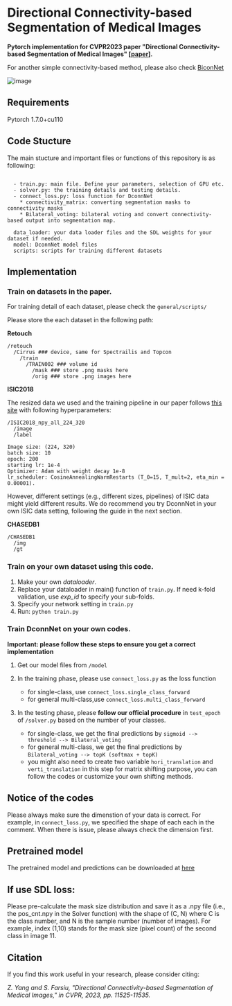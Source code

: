 # Directional Connectivity-based Segmentation of Medical Images
**Pytorch implementation for CVPR2023 paper "Directional Connectivity-based Segmentation of Medical Images" [[paper](https://arxiv.org/pdf/2304.00145.pdf)].**

For another simple connectivity-based method, please also check [BiconNet](https://github.com/Zyun-Y/BiconNets)

![image](https://user-images.githubusercontent.com/72995945/230514751-29287ab6-a226-495e-99c7-fcf03254f027.png)

## Requirements
Pytorch 1.7.0+cu110

## Code Stucture
The main stucture and important files or functions of this repository is as following:
```

  - train.py: main file. Define your parameters, selection of GPU etc.
  - solver.py: the training details and testing details.
  - connect_loss.py: loss function for DconnNet
    * connectivity_matrix: converting segmentation masks to connectivity masks
    * Bilateral_voting: bilateral voting and convert connectivity-based output into segmentation map.
    
  data_loader: your data loader files and the SDL weights for your dataset if needed.
  model: DconnNet model files
  scripts: scripts for training different datasets
```
## Implementation
### Train on datasets in the paper.
For training detail of each dataset, please check the ```general/scripts/```

Please store the each dataset in the following path:

**Retouch**
```
/retouch
  /Cirrus ### device, same for Spectrailis and Topcon
    /train
      /TRAIN002 ### volume id
        /mask ### store .png masks here
        /orig ### store .png images here
```

**ISIC2018**

The resized data we used and the training pipeline in our paper follows [this site](https://github.com/duweidai/Ms-RED) with following hyperparameters:

```
/ISIC2018_npy_all_224_320
  /image
  /label

Image size: (224, 320)
batch size: 10
epoch: 200
starting lr: 1e-4
Optimizer: Adam with weight decay 1e-8
lr_scheduler: CosineAnnealingWarmRestarts (T_0=15, T_mult=2, eta_min = 0.00001).
```
However, different settings (e.g., different sizes, pipelines) of ISIC data might yield different results. We do recommend you try DconnNet in your own ISIC data setting, following the guide in the next section. 

**CHASEDB1**
```
/CHASEDB1
  /img
  /gt
```

### Train on your own dataset using this code.
 1. Make your own *dataloader*.
 2. Replace your dataloader in main() function of ```train.py```. If need k-fold validation, use *exp_id* to specify your sub-folds.
 3. Specify your network setting in ```train.py```
 4. Run: 
  ```python train.py```

### Train DconnNet on your own codes. 
**Important: please follow these steps to ensure you get a correct implementation**
 1. Get our model files from ```/model``` 
 2. In the training phase, please use ```connect_loss.py``` as the loss function
    * for single-class, use ```connect_loss.single_class_forward```
    * for general multi-class,use ```connect_loss.multi_class_forward```

 4. In the testing phase,  please **follow our official procedure** in ```test_epoch``` of ```/solver.py``` based on the number of your classes.
    * for single-class, we get the final predictions by ```sigmoid --> threshold --> Bilateral_voting```
    * for general multi-class, we get the final predictions by ```Bilateral_voting --> topK (softmax + topK) ```
    * you might also need to create two variable ```hori_translation``` and ```verti_translation``` in this step for matrix shifting purpose, you can follow the codes or customize your own shifting methods.
  

## Notice of the codes
Please always make sure the dimenstion of your data is correct. For example, in ```connect_loss.py```, we specified the shape of each each in the comment. When there is issue, please always check the dimension first.

## Pretrained model
The pretrained model and predictions can be downloaded at [here](https://drive.google.com/drive/folders/1xwg5J1P628vP1bcqL_d5uU-L-Vn8_A2f?usp=sharing)

## If use SDL loss:
Please pre-calculate the mask size distribution and save it as a .npy file (i.e., the pos_cnt.npy in the Solver function) with the shape of (C, N) where C is the class number, and N is the sample number (number of images). For example, index (1,10) stands for the mask size (pixel count) of the second class in image 11.

## Citation
If you find this work useful in your research, please consider citing:

*Z. Yang and S. Farsiu, "Directional Connectivity-based Segmentation of Medical Images," in CVPR, 2023, pp. 11525-11535.*
